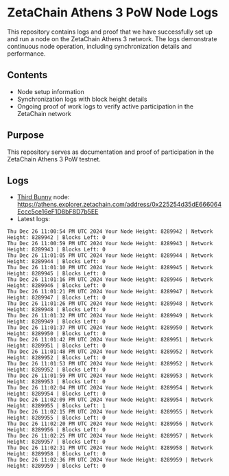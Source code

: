 # ZetaChain Athens 3 PoW Node Logs
This repository contains logs and proof that we have successfully set up and run a node on the ZetaChain Athens 3 network. The logs demonstrate continuous node operation, including synchronization details and performance.

## Contents
- Node setup information
- Synchronization logs with block height details
- Ongoing proof of work logs to verify active participation in the ZetaChain network

## Purpose
This repository serves as documentation and proof of participation in the ZetaChain Athens 3 PoW testnet.

## Logs

- [Third Bunny](https://thirdbunny.xyz/) node: https://athens.explorer.zetachain.com/address/0x225254d35dE666064Eccc5ce16eF1D8bF8D7b5EE
- Latest logs:
```
Thu Dec 26 11:00:54 PM UTC 2024 Your Node Height: 8289942 | Network Height: 8289942 | Blocks Left: 0
Thu Dec 26 11:00:59 PM UTC 2024 Your Node Height: 8289943 | Network Height: 8289943 | Blocks Left: 0
Thu Dec 26 11:01:05 PM UTC 2024 Your Node Height: 8289944 | Network Height: 8289944 | Blocks Left: 0
Thu Dec 26 11:01:10 PM UTC 2024 Your Node Height: 8289945 | Network Height: 8289945 | Blocks Left: 0
Thu Dec 26 11:01:16 PM UTC 2024 Your Node Height: 8289946 | Network Height: 8289946 | Blocks Left: 0
Thu Dec 26 11:01:21 PM UTC 2024 Your Node Height: 8289947 | Network Height: 8289947 | Blocks Left: 0
Thu Dec 26 11:01:26 PM UTC 2024 Your Node Height: 8289948 | Network Height: 8289948 | Blocks Left: 0
Thu Dec 26 11:01:32 PM UTC 2024 Your Node Height: 8289949 | Network Height: 8289949 | Blocks Left: 0
Thu Dec 26 11:01:37 PM UTC 2024 Your Node Height: 8289950 | Network Height: 8289950 | Blocks Left: 0
Thu Dec 26 11:01:42 PM UTC 2024 Your Node Height: 8289951 | Network Height: 8289951 | Blocks Left: 0
Thu Dec 26 11:01:48 PM UTC 2024 Your Node Height: 8289952 | Network Height: 8289952 | Blocks Left: 0
Thu Dec 26 11:01:53 PM UTC 2024 Your Node Height: 8289952 | Network Height: 8289952 | Blocks Left: 0
Thu Dec 26 11:01:59 PM UTC 2024 Your Node Height: 8289953 | Network Height: 8289953 | Blocks Left: 0
Thu Dec 26 11:02:04 PM UTC 2024 Your Node Height: 8289954 | Network Height: 8289954 | Blocks Left: 0
Thu Dec 26 11:02:09 PM UTC 2024 Your Node Height: 8289954 | Network Height: 8289955 | Blocks Left: 1
Thu Dec 26 11:02:15 PM UTC 2024 Your Node Height: 8289955 | Network Height: 8289955 | Blocks Left: 0
Thu Dec 26 11:02:20 PM UTC 2024 Your Node Height: 8289956 | Network Height: 8289956 | Blocks Left: 0
Thu Dec 26 11:02:25 PM UTC 2024 Your Node Height: 8289957 | Network Height: 8289957 | Blocks Left: 0
Thu Dec 26 11:02:31 PM UTC 2024 Your Node Height: 8289958 | Network Height: 8289958 | Blocks Left: 0
Thu Dec 26 11:02:36 PM UTC 2024 Your Node Height: 8289959 | Network Height: 8289959 | Blocks Left: 0
```
